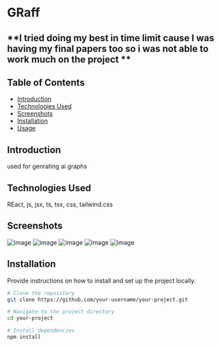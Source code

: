 # GRaff

## **I tried doing my best in time limit cause I was having my final papers too so i was not able to work much on the project **

## Table of Contents

- [Introduction](#introduction)
- [Technologies Used](#technologies-used)
- [Screenshots](#screenshots)
- [Installation](#installation)
- [Usage](#usage)



## Introduction

used for genrating ai graphs 

## Technologies Used

REact, js, jsx, ts, tsx, css, tailwind.css

## Screenshots
![image](https://github.com/A1Kumari/graph/assets/94031882/2ab4ce15-ca22-4afa-8c5a-ee3b3c1c7697)
![image](https://github.com/A1Kumari/graph/assets/94031882/d0e6f7e2-ddb0-4836-870a-28d6ae0bcea7)
![image](https://github.com/A1Kumari/graph/assets/94031882/6d1b30db-af54-4daa-8d8c-3e1f7df34543)
![image](https://github.com/A1Kumari/graph/assets/94031882/86ab1403-2c67-4995-83db-0f5ab9d3a7ed)
![image](https://github.com/A1Kumari/graph/assets/94031882/63024052-5e49-4fc4-bfb6-02e7073226b1)
## Installation

Provide instructions on how to install and set up the project locally.

```bash
# Clone the repository
git clone https://github.com/your-username/your-project.git

# Navigate to the project directory
cd your-project

# Install dependencies
npm install






